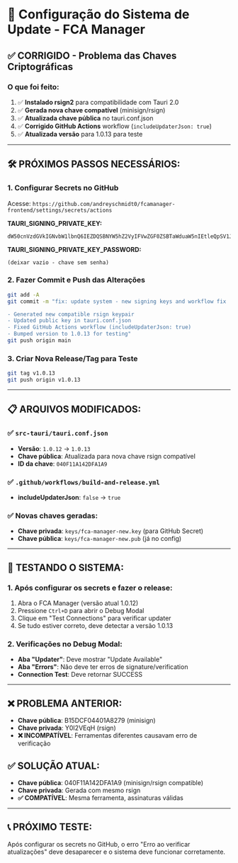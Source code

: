 # 🔧 Configuração do Sistema de Update - FCA Manager

## ✅ CORRIGIDO - Problema das Chaves Criptográficas

### O que foi feito:
1. ✅ **Instalado rsign2** para compatibilidade com Tauri 2.0
2. ✅ **Gerada nova chave compatível** (minisign/rsign)
3. ✅ **Atualizada chave pública** no tauri.conf.json
4. ✅ **Corrigido GitHub Actions** workflow (`includeUpdaterJson: true`)
5. ✅ **Atualizada versão** para 1.0.13 para teste

---

## 🛠️ PRÓXIMOS PASSOS NECESSÁRIOS:

### 1. Configurar Secrets no GitHub
Acesse: `https://github.com/andreyschmidt0/fcamanager-frontend/settings/secrets/actions`

**TAURI_SIGNING_PRIVATE_KEY:**
```
dW50cnVzdGVkIGNvbW1lbnQ6IEZDQSBNYW5hZ2VyIFVwZGF0ZSBTaWduaW5nIEtleQpSV1JUWTBJeU5aMWZsVnM3WVp0Zjdya2RId0FUSEZ0dFBGWWRBcDRKbUNHbWpmeFdDalFBQUJBQUFBQUFBQUFBQUFJQUFBQUFxYUhmUXFFUkR3VGRJQnJkRE5UcmFmQ0d4QXdFUzU2OWZEVCtrTmRzMkovRGxQVzlJQ0FXMXJIeWtyQ3Z6RW51V0xrWjJoRjZPMTVKNSsxR0JjRXMwdE1mL0JYbFdXUlM3aGlTYWFsRngzZkJML0FMMytYVEdjODlRdkhna0Y0VXZwNVJoNHVoWWV3PQo=
```

**TAURI_SIGNING_PRIVATE_KEY_PASSWORD:**
```
(deixar vazio - chave sem senha)
```

### 2. Fazer Commit e Push das Alterações
```bash
git add -A
git commit -m "fix: update system - new signing keys and workflow fix

- Generated new compatible rsign keypair
- Updated public key in tauri.conf.json  
- Fixed GitHub Actions workflow (includeUpdaterJson: true)
- Bumped version to 1.0.13 for testing"
git push origin main
```

### 3. Criar Nova Release/Tag para Teste
```bash
git tag v1.0.13
git push origin v1.0.13
```

---

## 📋 ARQUIVOS MODIFICADOS:

### ✅ `src-tauri/tauri.conf.json`
- **Versão**: `1.0.12` → `1.0.13`
- **Chave pública**: Atualizada para nova chave rsign compatível
- **ID da chave**: `040F11A142DFA1A9`

### ✅ `.github/workflows/build-and-release.yml`
- **includeUpdaterJson**: `false` → `true`

### ✅ Novas chaves geradas:
- **Chave privada**: `keys/fca-manager-new.key` (para GitHub Secret)
- **Chave pública**: `keys/fca-manager-new.pub` (já no config)

---

## 🧪 TESTANDO O SISTEMA:

### 1. Após configurar os secrets e fazer o release:
1. Abra o FCA Manager (versão atual 1.0.12)
2. Pressione `Ctrl+D` para abrir o Debug Modal
3. Clique em "Test Connections" para verificar updater
4. Se tudo estiver correto, deve detectar a versão 1.0.13

### 2. Verificações no Debug Modal:
- **Aba "Updater"**: Deve mostrar "Update Available" 
- **Aba "Errors"**: Não deve ter erros de signature/verification
- **Connection Test**: Deve retornar SUCCESS

---

## ❌ PROBLEMA ANTERIOR:
- **Chave pública**: B15DCF04401A8279 (minisign)
- **Chave privada**: Y0I2VEqH (rsign) 
- **❌ INCOMPATÍVEL**: Ferramentas diferentes causavam erro de verificação

## ✅ SOLUÇÃO ATUAL:
- **Chave pública**: 040F11A142DFA1A9 (minisign/rsign compatible)
- **Chave privada**: Gerada com mesmo rsign
- **✅ COMPATÍVEL**: Mesma ferramenta, assinaturas válidas

---

## 📞 PRÓXIMO TESTE:
Após configurar os secrets no GitHub, o erro "Erro ao verificar atualizações" deve desaparecer e o sistema deve funcionar corretamente.